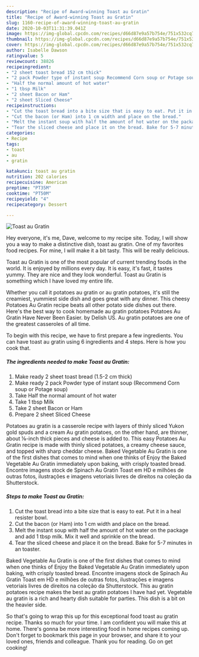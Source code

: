 ```yaml
---
description: "Recipe of Award-winning Toast au Gratin"
title: "Recipe of Award-winning Toast au Gratin"
slug: 1160-recipe-of-award-winning-toast-au-gratin
date: 2020-10-03T11:31:39.041Z
image: https://img-global.cpcdn.com/recipes/d66d87e9a57b754e/751x532cq70/toast-au-gratin-recipe-main-photo.jpg
thumbnail: https://img-global.cpcdn.com/recipes/d66d87e9a57b754e/751x532cq70/toast-au-gratin-recipe-main-photo.jpg
cover: https://img-global.cpcdn.com/recipes/d66d87e9a57b754e/751x532cq70/toast-au-gratin-recipe-main-photo.jpg
author: Isabelle Dawson
ratingvalue: 5
reviewcount: 38826
recipeingredient:
- "2 sheet toast bread 152 cm thick"
- "2 pack Powder type of instant soup Recommend Corn soup or Potage soup"
- "Half the normal amount of hot water"
- "1 tbsp Milk"
- "2 sheet Bacon or Ham"
- "2 sheet Sliced Cheese"
recipeinstructions:
- "Cut the toast bread into a bite size that is easy to eat. Put it in a heal resister bowl."
- "Cut the bacon (or Ham) into 1 cm width and place on the bread."
- "Melt the instant soup with half the amount of hot water on the package and add 1 tbsp milk. Mix it well and sprinkle on the bread."
- "Tear the sliced cheese and place it on the bread. Bake for 5-7 minutes in an toaster."
categories:
- Recipe
tags:
- toast
- au
- gratin

katakunci: toast au gratin 
nutrition: 202 calories
recipecuisine: American
preptime: "PT35M"
cooktime: "PT50M"
recipeyield: "4"
recipecategory: Dessert

---
```



![Toast au Gratin](https://img-global.cpcdn.com/recipes/d66d87e9a57b754e/751x532cq70/toast-au-gratin-recipe-main-photo.jpg)

Hey everyone, it's me, Dave, welcome to my recipe site. Today, I will show you a way to make a distinctive dish, toast au gratin. One of my favorites food recipes. For mine, I will make it a bit tasty. This will be really delicious.

Toast au Gratin is one of the most popular of current trending foods in the world. It is enjoyed by millions every day. It is easy, it's fast, it tastes yummy. They are nice and they look wonderful. Toast au Gratin is something which I have loved my entire life.

Whether you call it potatoes au gratin or au gratin potatoes, it&#39;s still the creamiest, yummiest side dish and goes great with any dinner. This cheesy Potatoes Au Gratin recipe beats all other potato side dishes out there. Here&#39;s the best way to cook homemade au gratin potatoes Potatoes Au Gratin Have Never Been Easier. by Delish US. Au gratin potatoes are one of the greatest casseroles of all time.


To begin with this recipe, we have to first prepare a few ingredients. You can have toast au gratin using 6 ingredients and 4 steps. Here is how you cook that.

<!--inarticleads1-->

##### The ingredients needed to make Toast au Gratin:

1. Make ready 2 sheet toast bread (1.5-2 cm thick)
1. Make ready 2 pack Powder type of instant soup (Recommend Corn soup or Potage soup)
1. Take Half the normal amount of hot water
1. Take 1 tbsp Milk
1. Take 2 sheet Bacon or Ham
1. Prepare 2 sheet Sliced Cheese


Potatoes au gratin is a casserole recipe with layers of thinly sliced Yukon gold spuds and a cream Au gratin potatoes, on the other hand, are thinner, about ⅛-inch thick pieces and cheese is added to. This easy Potatoes Au Gratin recipe is made with thinly sliced potatoes, a creamy cheese sauce, and topped with sharp cheddar cheese. Baked Vegetable Au Gratin is one of the first dishes that comes to mind when one thinks of Enjoy the Baked Vegetable Au Gratin immediately upon baking, with crisply toasted bread. Encontre imagens stock de Spinach Au Gratin Toast em HD e milhões de outras fotos, ilustrações e imagens vetoriais livres de direitos na coleção da Shutterstock. 

<!--inarticleads2-->

##### Steps to make Toast au Gratin:

1. Cut the toast bread into a bite size that is easy to eat. Put it in a heal resister bowl.
1. Cut the bacon (or Ham) into 1 cm width and place on the bread.
1. Melt the instant soup with half the amount of hot water on the package and add 1 tbsp milk. Mix it well and sprinkle on the bread.
1. Tear the sliced cheese and place it on the bread. Bake for 5-7 minutes in an toaster.


Baked Vegetable Au Gratin is one of the first dishes that comes to mind when one thinks of Enjoy the Baked Vegetable Au Gratin immediately upon baking, with crisply toasted bread. Encontre imagens stock de Spinach Au Gratin Toast em HD e milhões de outras fotos, ilustrações e imagens vetoriais livres de direitos na coleção da Shutterstock. This au gratin potatoes recipe makes the best au gratin potatoes I have had yet. Vegetable au gratin is a rich and hearty dish suitable for parties. This dish is a bit on the heavier side. 

So that's going to wrap this up for this exceptional food toast au gratin recipe. Thanks so much for your time. I am confident you will make this at home. There's gonna be more interesting food in home recipes coming up. Don't forget to bookmark this page in your browser, and share it to your loved ones, friends and colleague. Thank you for reading. Go on get cooking!
